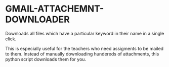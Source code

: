 # GMAIL-ATTACHEMNT-DOWNLOADER
Downloads all files which have a particular keyword in their name in a single click.

This is especially useful for the teachers who need assigments to be mailed to them. 
Instead of manually downloading hundereds of attachments, this python script downloads them for you.
